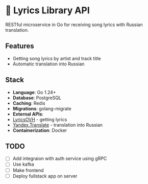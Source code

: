 # 🎵 Lyrics Library API

RESTful microservice in Go for receiving song lyrics with Russian translation.

## Features
- Getting song lyrics by artist and track title
- Automatic translation into Russian

## Stack
- **Language**: Go 1.24+
- **Database**: PostgreSQL
- **Caching**: Redis
- **Migrations**: golang-migrate
- **External APIs**:
- [LyricsOVH](https://lyricsovh.docs.apiary.io/#reference) - getting lyrics
- [Yandex.Translate](https://yandex.cloud/ru/docs/translate/quickstart) - translation into Russian
- **Containerization**: Docker
  
## TODO  
- [ ] Add integraion with auth service using gRPC  
- [ ] Use kafka
- [ ] Make frontend
- [ ] Deploy fullstack app on server
